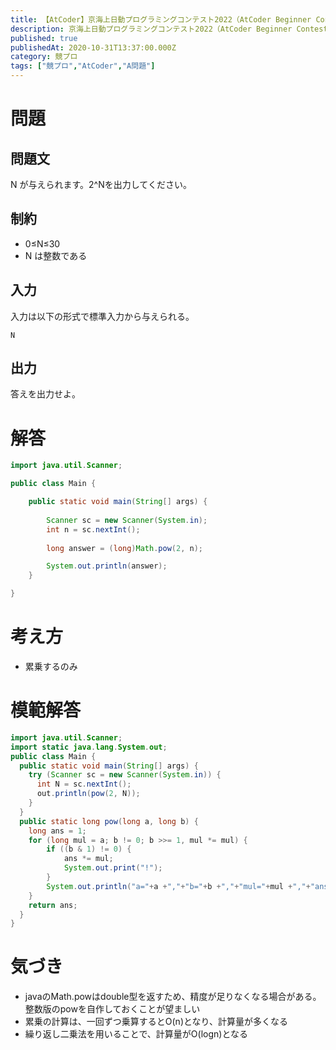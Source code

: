 ```yaml
---
title: 【AtCoder】京海上日動プログラミングコンテスト2022（AtCoder Beginner Contest 256） A - 2^N
description: 京海上日動プログラミングコンテスト2022（AtCoder Beginner Contest 256） A - 2^Nを解いた
published: true
publishedAt: 2020-10-31T13:37:00.000Z
category: 競プロ
tags: ["競プロ","AtCoder","A問題"]
---
```


# 問題
## 問題文
N が与えられます。2^Nを出力してください。
## 制約
- 0≤N≤30
- N は整数である

## 入力
入力は以下の形式で標準入力から与えられる。

```
N 
```

## 出力
答えを出力せよ。
# 解答

```java
import java.util.Scanner;

public class Main {

    public static void main(String[] args) {
        
        Scanner sc = new Scanner(System.in);
        int n = sc.nextInt();
        
        long answer = (long)Math.pow(2, n);

        System.out.println(answer);
    }

}
```

# 考え方
- 累乗するのみ

# 模範解答

```java
import java.util.Scanner;
import static java.lang.System.out;
public class Main {
  public static void main(String[] args) {
    try (Scanner sc = new Scanner(System.in)) {
      int N = sc.nextInt();
      out.println(pow(2, N));
    }
  }
  public static long pow(long a, long b) {
    long ans = 1;
    for (long mul = a; b != 0; b >>= 1, mul *= mul) {
        if ((b & 1) != 0) {
            ans *= mul;
            System.out.print("!");
        }
        System.out.println("a="+a +","+"b="+b +","+"mul="+mul +","+"ans="+ans);
    }
    return ans;
  }
}

```

# 気づき
- javaのMath.powはdouble型を返すため、精度が足りなくなる場合がある。整数版のpowを自作しておくことが望ましい
- 累乗の計算は、一回ずつ乗算するとO(n)となり、計算量が多くなる
- 繰り返し二乗法を用いることで、計算量がO(logn)となる


